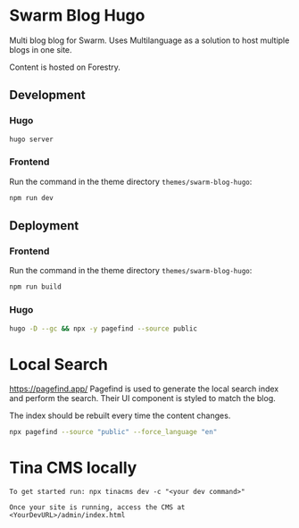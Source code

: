 # Swarm Blog Hugo

Multi blog blog for Swarm. Uses Multilanguage as a solution to host multiple blogs in one site.

Content is hosted on Forestry.

## Development

### Hugo

```bash
hugo server
```

### Frontend

Run the command in the theme directory `themes/swarm-blog-hugo`:

```bash
npm run dev
```

## Deployment

### Frontend

Run the command in the theme directory `themes/swarm-blog-hugo`:

```bash
npm run build
```

### Hugo

```bash
hugo -D --gc && npx -y pagefind --source public
```

# Local Search

https://pagefind.app/ Pagefind is used to generate the local search index and perform the search. Their UI component
is styled to match the blog.

The index should be rebuilt every time the content changes.

```bash
npx pagefind --source "public" --force_language "en"
```

# Tina CMS locally

```
To get started run: npx tinacms dev -c "<your dev command>"

Once your site is running, access the CMS at <YourDevURL>/admin/index.html
```
